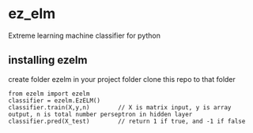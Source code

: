 # ez_elm
Extreme learning machine classifier for python


## installing ezelm
create folder ezelm in your project folder
clone this repo to that folder

    from ezelm import ezelm
    classifier = ezelm.EzELM()
    classifier.train(X,y,n)        // X is matrix input, y is array output, n is total number perseptron in hidden layer
    classifier.pred(X_test)        // return 1 if true, and -1 if false
